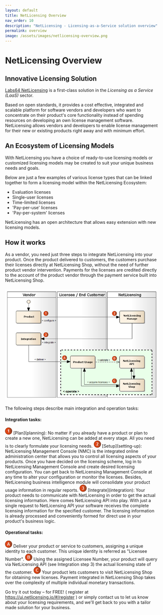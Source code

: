 ```yaml
---
layout: default
title: NetLicensing Overview
nav_order: 10
description: "NetLicensing - Licensing-as-a-Service solution overview"
permalink: overview
image: /assets/images/netlicensing-overview.png
---
```


NetLicensing Overview
=====================


Innovative Licensing Solution
-----------------------------

<a href="https://netlicensing.io" class="external-link">Labs64 NetLicensing</a>
is a first-class solution in the *Licensing as a Service (LaaS)* sector.

Based on open standards, it provides a cost effective, integrated and
scalable platform for software vendors and developers who want to
concentrate on their product's core functionality instead of spending
resources on developing an own license management software.  
NetLicensing allows vendors and developers to enable license management
for their new or existing products right away and with minimum effort.

An Ecosystem of Licensing Models
--------------------------------

With NetLicensing you have a choice of ready-to-use licensing models or
customized licensing models may be created to suit your unique business
needs and goals.

Below are just a few examples of various license types that can be
linked together to form a licensing model within the NetLicensing
Ecosystem:

-   Evaluation licenses
-   Single-user licenses
-   Time-limited licenses
-   'Pay-per-use' licenses
-   'Pay-per-system' licenses

NetLicensing has an open architecture that allows easy extension with
new licensing models.

How it works
------------

As a vendor, you need just three steps to integrate NetLicensing into
your product. Once the product delivered to customers, the customers
purchase their licenses directly at NetLicensing Shop, without the need
of further product vendor intervention. Payments for the licenses are
credited directly to the account of the product vendor through the
payment service built into NetLicensing Shop.

### <img src="assets/images/netlicensing-overview.png" class="image-center" />

The following steps describe main integration and operation tasks:

#### Integration tasks:

<img src="assets/images/icons/bullet-1.png" />
[Plan](planning): No matter if you already have a product
or plan to create a new one, NetLicensing can be added at every stage.
All you need is to clearly formulate your licensing needs.

<img src="assets/images/icons/bullet-2.png" />
[Setup](setting-up): NetLicensing Management Console
(NMC) is the integrated online administration center that allows you to
control all licensing aspects of your products. Once you have decided on
the licensing scheme, log in to NetLicensing Management Console and
create desired licensing configuration. You can get back to NetLicensing
Management Console at any time to alter your configuration or monitor
the licenses. Besides, NetLicensing business intelligence module will
consolidate your product usage information in regular reports.

<img src="assets/images/icons/bullet-3.png" />
[Integrate](integration): Your product needs to
communicate with NetLicensing in order to get the actual licensing
information. Here comes NetLicensing API into play. With just a single
request to NetLicensing API your software receives the complete
licensing information for the specified customer. The licensing
information is already processed and conveniently formed for direct use
in your product's business logic.

#### Operational tasks:

<img src="assets/images/icons/bullet-a.png" />
Deliver your product or service to customers, assigning a unique
identity to each customer. This unique identity is referred as "Licensee
Number".

<img src="assets/images/icons/bullet-b.png" />
Using the assigned Licensee Number, your product will query via
NetLicensing API (see Integration step 3) the actual licensing state of
the customer.

<img src="assets/images/icons/bullet-c.png" />
Your product lets customers to visit NetLicensing Shop for obtaining new
licenses. Payment integrated in NetLicensing Shop takes over the
complexity of multiple individual monetary transactions.


Go try it out today – for FREE! ( register at <a href="https://ui.netlicensing.io/#/register" class="external-link">https://ui.netlicensing.io/#/register</a> ) or simply contact us to let us know about your licensing requirements, and we'll get back to you with a tailor made solution for your business.
